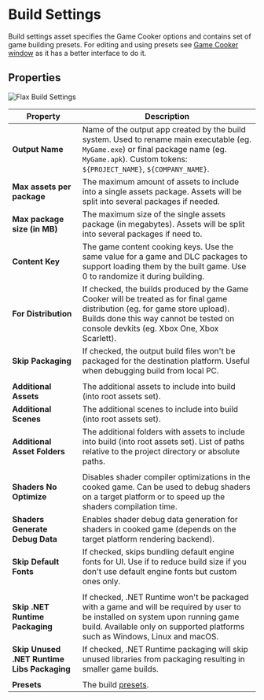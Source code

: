 # Build Settings

Build settings asset specifies the Game Cooker options and contains set of game building presets.
For editing and using presets see [Game Cooker window](../game-cooker/index.md) as it has a better interface to do it.

## Properties

![Flax Build Settings](media/build-settings.jpg)

| Property | Description |
|--------|--------|
| **Output Name** | Name of the output app created by the build system. Used to rename main executable (eg. `MyGame.exe`) or final package name (eg. `MyGame.apk`). Custom tokens: `${PROJECT_NAME}`, `${COMPANY_NAME}`. |
| **Max assets per package** | The maximum amount of assets to include into a single assets package. Assets will be split into several packages if needed. |
| **Max package size (in MB)** | The maximum size of the single assets package (in megabytes). Assets will be split into several packages if need to. |
| **Content Key** | The game content cooking keys. Use the same value for a game and DLC packages to support loading them by the built game. Use 0 to randomize it during building. |
| **For Distribution** | If checked, the builds produced by the Game Cooker will be treated as for final game distribution (eg. for game store upload). Builds done this way cannot be tested on console devkits (eg. Xbox One, Xbox Scarlett). |
| **Skip Packaging** | If checked, the output build files won't be packaged for the destination platform. Useful when debugging build from local PC. |
|||
| **Additional Assets** | The additional assets to include into build (into root assets set). |
| **Additional Scenes** | The additional scenes to include into build (into root assets set). |
| **Additional Asset Folders** | The additional folders with assets to include into build (into root assets set). List of paths relative to the project directory or absolute paths. |
|||
| **Shaders No Optimize** | Disables shader compiler optimizations in the cooked game. Can be used to debug shaders on a target platform or to speed up the shaders compilation time. |
| **Shaders Generate Debug Data** | Enables shader debug data generation for shaders in cooked game (depends on the target platform rendering backend). |
| **Skip Default Fonts** | If checked, skips bundling default engine fonts for UI. Use if to reduce build size if you don't use default engine fonts but custom ones only. |
|||
| **Skip .NET Runtime Packaging** | If checked, .NET Runtime won't be packaged with a game and will be required by user to be installed on system upon running game build. Available only on supported platforms such as Windows, Linux and macOS. |
| **Skip Unused .NET Runtime Libs Packaging** | If checked, .NET Runtime packaging will skip unused libraries from packaging resulting in smaller game builds. |
|||
| **Presets** | The build [presets](https://docs.flaxengine.com/api/FlaxEditor.Content.Settings.BuildPreset.html). |
